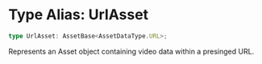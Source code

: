 # Type Alias: UrlAsset

```ts
type UrlAsset: AssetBase<AssetDataType.URL>;
```

Represents an Asset object containing video data within a presinged URL.
